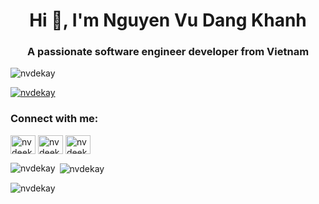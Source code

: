 <h1 align="center">Hi 👋, I'm Nguyen Vu Dang Khanh</h1>
<h3 align="center">A passionate software engineer developer from Vietnam</h3>

<p align="left"> <img src="https://komarev.com/ghpvc/?username=nvdekay&label=Profile%20views&color=0e75b6&style=flat" alt="nvdekay" /> </p>

<p align="left"> <a href="https://github.com/ryo-ma/github-profile-trophy"><img src="https://github-profile-trophy.vercel.app/?username=nvdekay" alt="nvdekay" /></a> </p>

<h3 align="left">Connect with me:</h3>
<p align="left">
<a href="https://linkedin.com/in/nvdeekay07" target="blank"><img align="center" src="https://raw.githubusercontent.com/rahuldkjain/github-profile-readme-generator/master/src/images/icons/Social/linked-in-alt.svg" alt="nvdeekay07" height="30" width="40" /></a>
<a href="https://fb.com/nvdeekay.07" target="blank"><img align="center" src="https://raw.githubusercontent.com/rahuldkjain/github-profile-readme-generator/master/src/images/icons/Social/facebook.svg" alt="nvdeekay.07" height="30" width="40" /></a>
<a href="https://instagram.com/nvdeekay.07" target="blank"><img align="center" src="https://raw.githubusercontent.com/rahuldkjain/github-profile-readme-generator/master/src/images/icons/Social/instagram.svg" alt="nvdeekay.07" height="30" width="40" /></a>
</p>



<p><img align="left" src="https://github-readme-stats.vercel.app/api/top-langs?username=nvdekay&show_icons=true&locale=en&layout=compact" alt="nvdekay" /></p>

<p>&nbsp;<img align="center" src="https://github-readme-stats.vercel.app/api?username=nvdekay&show_icons=true&locale=en" alt="nvdekay" /></p>

<p><img align="center" src="https://github-readme-streak-stats.herokuapp.com/?user=nvdekay&" alt="nvdekay" /></p>
